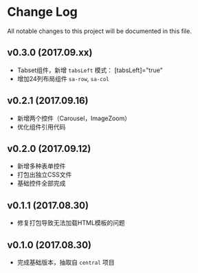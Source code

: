 # Change Log
All notable changes to this project will be documented in this file.

## v0.3.0 (2017.09.xx)

- Tabset组件，新增 `tabsLeft` 模式： [tabsLeft]="true"
- 增加24列布局组件 `sa-row`, `sa-col`

## v0.2.1 (2017.09.16)

- 新增两个控件（Carousel，ImageZoom）
- 优化组件引用代码

## v0.2.0 (2017.09.12)

- 新增多种表单控件
- 打包出独立CSS文件
- 基础控件全部完成

## v0.1.1 (2017.08.30)

- 修复打包导致无法加载HTML模板的问题

## v0.1.0 (2017.08.30)

- 完成基础版本，抽取自 `central` 项目

